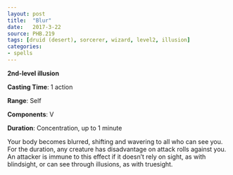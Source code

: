 ```yaml
---
layout: post
title:  "Blur"
date:   2017-3-22
source: PHB.219
tags: [druid (desert), sorcerer, wizard, level2, illusion]
categories:
- spells
---
```


**2nd-level illusion**

**Casting Time**: 1 action

**Range**: Self

**Components**: V

**Duration**: Concentration, up to 1 minute

Your body becomes blurred, shifting and wavering to all who can see you. For the duration, any creature has disadvantage on attack rolls against you. An attacker is immune to this effect if it doesn’t rely on sight, as with blindsight, or can see through illusions, as with truesight.
